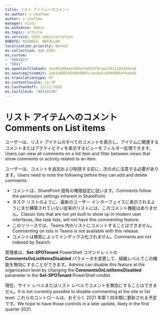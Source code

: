 ```yaml
---
title: リスト アイテムへのコメント
ms.author: v-jmathew
author: v-jmathew
manager: scotv
ms.audience: Admin
ms.topic: article
ms.service: o365-administration
ROBOTS: NOINDEX, NOFOLLOW
localization_priority: Normal
ms.collection: Adm_O365
ms.custom:
- "9003821"
- "6841"
ms.openlocfilehash: 2ee95e98aae3d9ec9a933f9cae234111d4285edd
ms.sourcegitcommit: 2eb1dd0856509b9907ccba9a5cb99d09b4f6eb4b
ms.translationtype: HT
ms.contentlocale: ja-JP
ms.lasthandoff: 12/21/2020
ms.locfileid: "49724159"
---
```

# <a name="comments-on-list-items"></a><span data-ttu-id="85412-102">リスト アイテムへのコメント</span><span class="sxs-lookup"><span data-stu-id="85412-102">Comments on List items</span></span>

<span data-ttu-id="85412-103">ユーザーは、リスト アイテムのすべてのコメントを表示し、アイテムに関連するコメントまたはアクティビティを表示するビューをフィルター処理できます。</span><span class="sxs-lookup"><span data-stu-id="85412-103">Users can view all comments on a list item and filter between views that show comments or activity related to an item.</span></span>

<span data-ttu-id="85412-104">ユーザーは、コメントを追加および削除する前に、次の点に注意する必要があります。</span><span class="sxs-lookup"><span data-stu-id="85412-104">Users need to note the following before they can add and delete comments:</span></span>

- <span data-ttu-id="85412-105">コメントは、SharePoint 固有の権限設定に従います。</span><span class="sxs-lookup"><span data-stu-id="85412-105">Comments follow the permission settings inherent in SharePoint.</span></span>
- <span data-ttu-id="85412-106">タスク リストのように、最新のユーザー インターフェイスに表示されるようにまだ構築されていない従来のリストには、このコメント機能はありません。</span><span class="sxs-lookup"><span data-stu-id="85412-106">Classic lists that are not yet built to show up in modern user interfaces, like task lists, will not have this commenting feature.</span></span>
- <span data-ttu-id="85412-107">このリリースでは、Teams 内のリストにコメントすることはできません。</span><span class="sxs-lookup"><span data-stu-id="85412-107">Commenting on lists in Teams is not available with this release.</span></span>
- <span data-ttu-id="85412-108">コメントは検索によってインデックス化されません。</span><span class="sxs-lookup"><span data-stu-id="85412-108">Comments are not indexed by Search.</span></span>

<span data-ttu-id="85412-109">管理者は、**Set-SPOTenant** PowerShell コマンドレットの **CommentsOnListItemsDisabled** パラメータを変更して、組織レベルでこの機能を無効にすることができます。</span><span class="sxs-lookup"><span data-stu-id="85412-109">Admins can disable this feature at the organization level by changing the **CommentsOnListItemsDisabled** parameter in the **Set-SPOTenant** PowerShell cmdlet.</span></span>

<span data-ttu-id="85412-110">現在、サイト レベルまたはリスト レベルでコメントを無効にすることはできません。</span><span class="sxs-lookup"><span data-stu-id="85412-110">It is not currently possible to disable commenting at the site or list level.</span></span> <span data-ttu-id="85412-111">これらのコントロールは、おそらく 2021 年第 1 四半期に更新される予定です。</span><span class="sxs-lookup"><span data-stu-id="85412-111">We hope to have those controls in a later update, likely in the first quarter 2021.</span></span>
